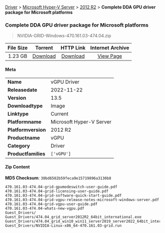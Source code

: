 
[Driver](/README.md)  >  [Microsoft Hyper-V Server](/index/Driver/Microsoft_Hyper-V_Server.md)  >  [2012 R2](/index/Driver/Microsoft_Hyper-V_Server/2012_R2.md)  >  **Complete DDA GPU driver package for Microsoft platforms**


###    Complete DDA GPU driver package for Microsoft platforms

> NVIDIA-GRID-Windows-470.161.03-474.04.zip   


| **File Size** | **Torrent**  | **HTTP Link** | **Internet Archive** |
|:-------------:|:------------:|:-------------:|:--------------------:|
| 1.23 GB |  [Download](https://archive.org/download/nvgpu_NVIDIA-GRID-Windows-470.161.03-474.04.zip_pj67ufyr/nvgpu_NVIDIA-GRID-Windows-470.161.03-474.04.zip_pj67ufyr_archive.torrent)       | [Download](https://archive.org/compress/nvgpu_NVIDIA-GRID-Windows-470.161.03-474.04.zip_pj67ufyr) | [View Page](https://archive.org/details/nvgpu_NVIDIA-GRID-Windows-470.161.03-474.04.zip_pj67ufyr)       |

#### Meta

<table>
<tr><td><strong>Name</strong></td><td>vGPU Driver</td></tr>
<tr><td><strong>Releasedate</strong></td><td>2022-11-22</td></tr>
<tr><td><strong>Version</strong></td><td>13.5</td></tr>
<tr><td><strong>Downloadtype</strong></td><td>Image</td></tr>
<tr><td><strong>Linktype</strong></td><td>Current</td></tr>
<tr><td><strong>Platformname</strong></td><td>Microsoft Hyper-V Server</td></tr>
<tr><td><strong>Platformversion</strong></td><td>2012 R2</td></tr>
<tr><td><strong>Productname</strong></td><td>vGPU</td></tr>
<tr><td><strong>Category</strong></td><td>Driver</td></tr>
<tr><td><strong>Productfamilies</strong></td><td><code>['vGPU']</code></td></tr>
</table>

#### Zip Content

**MD5 Checksum**: `30bd6502b59feca9e15719896a3130b8`

```text
470.161.03-474.04-grid-gpumodeswitch-user-guide.pdf
470.161.03-474.04-grid-licensing-user-guide.pdf
470.161.03-474.04-grid-software-quick-start-guide.pdf
470.161.03-474.04-grid-vgpu-release-notes-microsoft-windows-server.pdf
470.161.03-474.04-grid-vgpu-user-guide.pdf
470.161.03-474.04-whats-new-vgpu.pdf
Guest_Drivers/
Guest_Drivers/474.04_grid_server2012R2_64bit_international.exe
Guest_Drivers/474.04_grid_win10_win11_server2019_server2022_64bit_international.exe
Guest_Drivers/NVIDIA-Linux-x86_64-470.161.03-grid.run
```